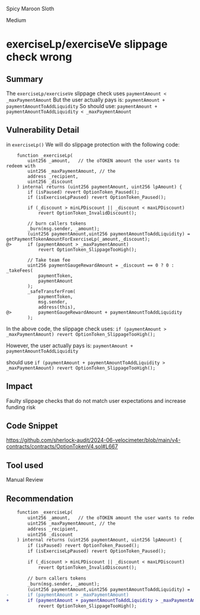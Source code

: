 Spicy Maroon Sloth

Medium

# exerciseLp/exerciseVe slippage check wrong

## Summary
The `exerciseLp/exerciseVe` slippage check uses `paymentAmount < _maxPaymentAmount`
But the user actually pays is: `paymentAmount + paymentAmountToAddLiquidity`
So should use: `paymentAmount + paymentAmountToAddLiquidity < _maxPaymentAmount`
## Vulnerability Detail
in `exerciseLp()`
We will do slippage protection with the following code:
```solidity
    function _exerciseLp(
        uint256 _amount,   // the oTOKEN amount the user wants to redeem with
        uint256 _maxPaymentAmount, // the 
        address _recipient,
        uint256 _discount
    ) internal returns (uint256 paymentAmount, uint256 lpAmount) {
        if (isPaused) revert OptionToken_Paused();
        if (isExerciseLpPaused) revert OptionToken_Paused();

        if (_discount > minLPDiscount || _discount < maxLPDiscount)
            revert OptionToken_InvalidDiscount();

        // burn callers tokens
        _burn(msg.sender, _amount);
        (uint256 paymentAmount,uint256 paymentAmountToAddLiquidity) =  getPaymentTokenAmountForExerciseLp(_amount,_discount);
@>      if (paymentAmount > _maxPaymentAmount)
            revert OptionToken_SlippageTooHigh();
          
        // Take team fee
        uint256 paymentGaugeRewardAmount = _discount == 0 ? 0 : _takeFees(
            paymentToken,
            paymentAmount
        );
        _safeTransferFrom(
            paymentToken,
            msg.sender,
            address(this),
@>          paymentGaugeRewardAmount + paymentAmountToAddLiquidity
        );
```

In the above code, the slippage check uses: `if (paymentAmount > _maxPaymentAmount) revert OptionToken_SlippageTooHigh();` 

However, the user actually pays is: `paymentAmount + paymentAmountToAddLiquidity`

should use `if (paymentAmount + paymentAmountToAddLiquidity > _maxPaymentAmount) revert OptionToken_SlippageTooHigh();` 



## Impact

Faulty slippage checks that do not match user expectations and increase funding risk

## Code Snippet
https://github.com/sherlock-audit/2024-06-velocimeter/blob/main/v4-contracts/contracts/OptionTokenV4.sol#L667
## Tool used

Manual Review

## Recommendation

```diff
    function _exerciseLp(
        uint256 _amount,   // the oTOKEN amount the user wants to redeem with
        uint256 _maxPaymentAmount, // the 
        address _recipient,
        uint256 _discount
    ) internal returns (uint256 paymentAmount, uint256 lpAmount) {
        if (isPaused) revert OptionToken_Paused();
        if (isExerciseLpPaused) revert OptionToken_Paused();

        if (_discount > minLPDiscount || _discount < maxLPDiscount)
            revert OptionToken_InvalidDiscount();

        // burn callers tokens
        _burn(msg.sender, _amount);
        (uint256 paymentAmount,uint256 paymentAmountToAddLiquidity) =  getPaymentTokenAmountForExerciseLp(_amount,_discount);
-       if (paymentAmount > _maxPaymentAmount)
+       if (paymentAmount + paymentAmountToAddLiquidity > _maxPaymentAmount)
            revert OptionToken_SlippageTooHigh();
```
